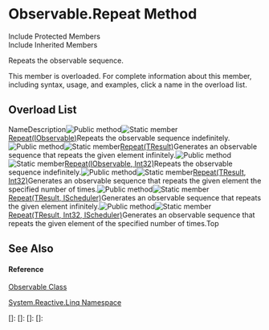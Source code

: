 # Observable.Repeat Method

Include Protected Members  
Include Inherited Members

Repeats the observable sequence.

This member is overloaded. For complete information about this member, including syntax, usage, and examples, click a name in the overload list.

## Overload List

NameDescription![Public method](images\Hh303103.pubmethod(en-us,VS.103).gif "Public method")![Static member](images\Hh244319.static(en-us,VS.103).gif "Static member")[Repeat<TSource>(IObservable<TSource>)](https://msdn.microsoft.com/en-us/library/m:system.reactive.linq.observable.repeat%60%601(system.iobservable%7b%60%600%7d)(v=VS.103))Repeats the observable sequence indefinitely.![Public method](images\Hh303103.pubmethod(en-us,VS.103).gif "Public method")![Static member](images\Hh244319.static(en-us,VS.103).gif "Static member")[Repeat<TResult>(TResult)](https://msdn.microsoft.com/en-us/library/m:system.reactive.linq.observable.repeat%60%601(%60%600)(v=VS.103))Generates an observable sequence that repeats the given element infinitely.![Public method](images\Hh303103.pubmethod(en-us,VS.103).gif "Public method")![Static member](images\Hh244319.static(en-us,VS.103).gif "Static member")[Repeat<TSource>(IObservable<TSource>, Int32)](https://msdn.microsoft.com/en-us/library/m:system.reactive.linq.observable.repeat%60%601(system.iobservable%7b%60%600%7d%2csystem.int32)(v=VS.103))Repeats the observable sequence indefinitely.![Public method](images\Hh303103.pubmethod(en-us,VS.103).gif "Public method")![Static member](images\Hh244319.static(en-us,VS.103).gif "Static member")[Repeat<TResult>(TResult, Int32)](https://msdn.microsoft.com/en-us/library/m:system.reactive.linq.observable.repeat%60%601(%60%600%2csystem.int32)(v=VS.103))Generates an observable sequence that repeats the given element the specified number of times.![Public method](images\Hh303103.pubmethod(en-us,VS.103).gif "Public method")![Static member](images\Hh244319.static(en-us,VS.103).gif "Static member")[Repeat<TResult>(TResult, IScheduler)](https://msdn.microsoft.com/en-us/library/m:system.reactive.linq.observable.repeat%60%601(%60%600%2csystem.reactive.concurrency.ischeduler)(v=VS.103))Generates an observable sequence that repeats the given element infinitely.![Public method](images\Hh303103.pubmethod(en-us,VS.103).gif "Public method")![Static member](images\Hh244319.static(en-us,VS.103).gif "Static member")[Repeat<TResult>(TResult, Int32, IScheduler)](https://msdn.microsoft.com/en-us/library/m:system.reactive.linq.observable.repeat%60%601(%60%600%2csystem.int32%2csystem.reactive.concurrency.ischeduler)(v=VS.103))Generates an observable sequence that repeats the given element of the specified number of times.Top

## See Also

#### Reference

[Observable Class](Observable\Observable.md)

[System.Reactive.Linq Namespace](System.Reactive.Linq\System.Reactive.Linq.md)

[]: 
[]: 
[]: 
[]: 